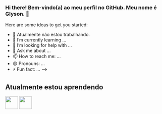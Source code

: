 ### Hi there! Bem-vindo(a) ao meu perfil no GitHub. Meu nome é Glyson. 👋

Here are some ideas to get you started:

- 🔭 Atualmente não estou trabalhando.
- 🌱 I’m currently learning ...
- 🤔 I’m looking for help with ...
- 💬 Ask me about ...
- 📫 How to reach me: ...
- 😄 Pronouns: ...
- ⚡ Fun fact: ...
-->
## Atualmente estou aprendendo
<img src="https://cdn.jsdelivr.net/gh/devicons/devicon/icons/python/python-original-wordmark.svg" width="40" height="40" />  <img src="https://cdn.jsdelivr.net/gh/devicons/devicon/icons/c/c-plain.svg" width="40" height="40" />